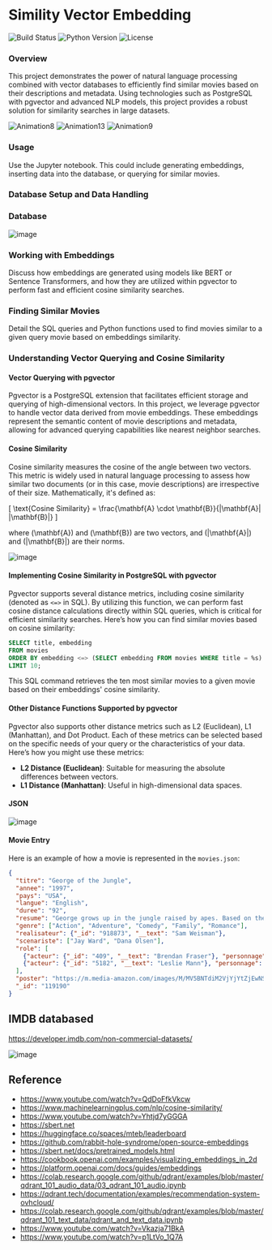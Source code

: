 # Simility Vector Embedding

![Build Status](https://img.shields.io/badge/build-passing-brightgreen)
![Python Version](https://img.shields.io/badge/python-3.8-blue)
![License](https://img.shields.io/badge/license-MIT-green)

### Overview
This project demonstrates the power of natural language processing combined with vector databases to efficiently find similar movies based on their descriptions and metadata. Using technologies such as PostgreSQL with pgvector and advanced NLP models, this project provides a robust solution for similarity searches in large datasets.


![Animation8](https://github.com/user-attachments/assets/2bd8ae0c-1b24-4774-865d-244b58a4f362)
![Animation13](https://github.com/user-attachments/assets/1f9a2fa3-b195-4f2d-bb38-eb4a218e2eaf)
![Animation9](https://github.com/user-attachments/assets/e688a0dd-61e3-493e-aee1-b582f313c182)


### Usage
Use the Jupyter notebook. This could include generating embeddings, inserting data into the database, or querying for similar movies.

### Database Setup and Data Handling
### Database

![image](https://github.com/AlgoETS/SimilityVectorEmbedding/assets/13888068/86c8b625-8fc6-4727-9c9c-efaf85cc88d1)


### Working with Embeddings
Discuss how embeddings are generated using models like BERT or Sentence Transformers, and how they are utilized within pgvector to perform fast and efficient cosine similarity searches.

### Finding Similar Movies
Detail the SQL queries and Python functions used to find movies similar to a given query movie based on embeddings similarity.

### Understanding Vector Querying and Cosine Similarity

#### Vector Querying with pgvector
Pgvector is a PostgreSQL extension that facilitates efficient storage and querying of high-dimensional vectors. In this project, we leverage pgvector to handle vector data derived from movie embeddings. These embeddings represent the semantic content of movie descriptions and metadata, allowing for advanced querying capabilities like nearest neighbor searches.

#### Cosine Similarity
Cosine similarity measures the cosine of the angle between two vectors. This metric is widely used in natural language processing to assess how similar two documents (or in this case, movie descriptions) are irrespective of their size. Mathematically, it's defined as:

\[ \text{Cosine Similarity} = \frac{\mathbf{A} \cdot \mathbf{B}}{\|\mathbf{A}\| \|\mathbf{B}\|} \]

where \(\mathbf{A}\) and \(\mathbf{B}\) are two vectors, and \(\|\mathbf{A}\|\) and \(\|\mathbf{B}\|\) are their norms.

![image](https://github.com/AlgoETS/SimilityVectorEmbedding/assets/13888068/c86756b1-0afe-4f52-b547-00cf4ee81aab)


#### Implementing Cosine Similarity in PostgreSQL with pgvector
Pgvector supports several distance metrics, including cosine similarity (denoted as `<=>` in SQL). By utilizing this function, we can perform fast cosine distance calculations directly within SQL queries, which is critical for efficient similarity searches. Here’s how you can find similar movies based on cosine similarity:

```sql
SELECT title, embedding
FROM movies
ORDER BY embedding <=> (SELECT embedding FROM movies WHERE title = %s) ASC
LIMIT 10;
```

This SQL command retrieves the ten most similar movies to a given movie based on their embeddings' cosine similarity.

#### Other Distance Functions Supported by pgvector
Pgvector also supports other distance metrics such as L2 (Euclidean), L1 (Manhattan), and Dot Product. Each of these metrics can be selected based on the specific needs of your query or the characteristics of your data. Here’s how you might use these metrics:

- **L2 Distance (Euclidean)**: Suitable for measuring the absolute differences between vectors.
- **L1 Distance (Manhattan)**: Useful in high-dimensional data spaces.

#### JSON

![image](https://github.com/AlgoETS/SimilityVectorEmbedding/assets/13888068/608bc866-b092-4e73-81d8-be37ca5ad800)

#### Movie Entry
Here is an example of how a movie is represented in the `movies.json`:
```json
{
  "titre": "George of the Jungle",
  "annee": "1997",
  "pays": "USA",
  "langue": "English",
  "duree": "92",
  "resume": "George grows up in the jungle raised by apes. Based on the Cartoon series.",
  "genre": ["Action", "Adventure", "Comedy", "Family", "Romance"],
  "realisateur": {"_id": "918873", "__text": "Sam Weisman"},
  "scenariste": ["Jay Ward", "Dana Olsen"],
  "role": [
    {"acteur": {"_id": "409", "__text": "Brendan Fraser"}, "personnage": "George of the Jungle"},
    {"acteur": {"_id": "5182", "__text": "Leslie Mann"}, "personnage": "Ursula Stanhope"}
  ],
  "poster": "https://m.media-amazon.com/images/M/MV5BNTdiM2VjYjYtZjEwNS00ZWU5LWFkZGYtZGYxMDcwMzY1OTEzL2ltYWdlL2ltYWdlXkEyXkFqcGdeQXVyMTczNjQwOTY@._V1_SY150_CR0,0,101,150_.jpg",
  "_id": "119190"
}
```

## IMDB databased

https://developer.imdb.com/non-commercial-datasets/

![image](https://github.com/AlgoETS/SimilityVectorEmbedding/assets/13888068/ec763cbf-2975-444f-b065-b9be7372a6dd)


## Reference
- https://www.youtube.com/watch?v=QdDoFfkVkcw
- https://www.machinelearningplus.com/nlp/cosine-similarity/
- https://www.youtube.com/watch?v=Yhtjd7yGGGA
- https://sbert.net
- https://huggingface.co/spaces/mteb/leaderboard
- https://github.com/rabbit-hole-syndrome/open-source-embeddings
- https://sbert.net/docs/pretrained_models.html
- https://cookbook.openai.com/examples/visualizing_embeddings_in_2d
- https://platform.openai.com/docs/guides/embeddings
- https://colab.research.google.com/github/qdrant/examples/blob/master/qdrant_101_audio_data/03_qdrant_101_audio.ipynb
- https://qdrant.tech/documentation/examples/recommendation-system-ovhcloud/
- https://colab.research.google.com/github/qdrant/examples/blob/master/qdrant_101_text_data/qdrant_and_text_data.ipynb
- https://www.youtube.com/watch?v=Vkazja71BkA
- https://www.youtube.com/watch?v=p1LtVo_1Q7A
